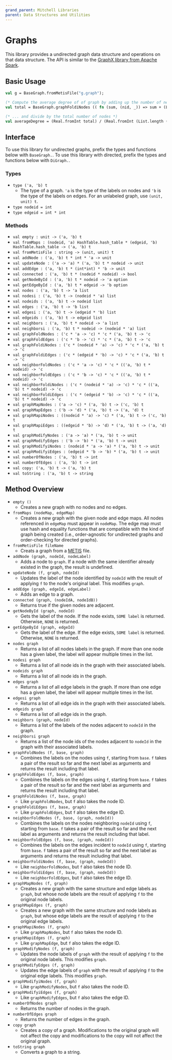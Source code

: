 ```yaml
---
grand_parent: Mitchell Libraries
parent: Data Structures and Utilities
---
```

# Graphs

This library provides a undirected graph data structure and operations on that data
structure. The API is similar to the
[GraphX library from Apache Spark](https://spark.apache.org/graphx/).

## Basic Usage

```sml
val g = BaseGraph.fromMetisFile("g.graph");

(* Compute the average degree of of graph by adding up the number of neighbors each node has... *)
val total = BaseGraph.graphFoldiNodes (( fn (sum, (nid, _)) => sum + (List.length (BaseGraph.neighbors (g, nid)))), 0, g)

(* ... and divide by the total number of nodes *)
val averageDegree = (Real.fromInt total) / (Real.fromInt (List.length (BaseGraph.nodes g)));
```

## Interface

To use this library for undirected graphs, prefix the types and functions below
with `BaseGraph.`. To use this library with directed, prefix the types and
functions below with `DiGraph.`.

### Types

- `type ('a, 'b) t`
  - The type of a graph. `'a` is the type of the labels on nodes and `'b` is the
    type of the labels on edges. For an unlabeled graph, use `(unit, unit) t`.
- `type nodeid = int`
- `type edgeid = int * int`

### Methods

- `val empty : unit -> ('a, 'b) t`
- `val fromMaps : (nodeid, 'a) HashTable.hash_table * (edgeid, 'b) HashTable.hash_table -> ('a, 'b) t`
- `val fromMetisFile : string -> (unit, unit) t`
- `val addNode : ('a, 'b) t * int * 'a -> unit`
- `val updateNode : ('a -> 'a) * ('a, 'b) t * nodeid -> unit`
- `val addEdge : ('a, 'b) t * (int*int) * 'b -> unit`
- `val connected : ('a, 'b) t * (nodeid * nodeid) -> bool`
- `val getNodeById : ('a, 'b) t * nodeid -> 'a option`
- `val getEdgeById : ('a, 'b) t * edgeid -> 'b option`
- `val nodes : ('a, 'b) t -> 'a list`
- `val nodesi : ('a, 'b) t -> (nodeid * 'a) list`
- `val nodeids : ('a, 'b) t -> nodeid list`
- `val edges : ('a, 'b) t -> 'b list`
- `val edgesi : ('a, 'b) t -> (edgeid * 'b) list`
- `val edgeids : ('a, 'b) t -> edgeid list`
- `val neighbors : ('a, 'b) t * nodeid -> 'a list`
- `val neighborsi : ('a, 'b) t * nodeid -> (nodeid * 'a) list`
- `val graphFoldNodes : ('c * 'a -> 'c) * 'c * ('a, 'b) t -> 'c`
- `val graphFoldEdges : ('c * 'b -> 'c) * 'c * ('a, 'b) t -> 'c`
- `val graphFoldiNodes : ('c * (nodeid * 'a) -> 'c) * 'c * ('a, 'b) t -> 'c`
- `val graphFoldiEdges : ('c * (edgeid * 'b) -> 'c) * 'c * ('a, 'b) t -> 'c`
- `val neighborFoldNodes : ('c * 'a -> 'c) * 'c * (('a, 'b) t * nodeid) -> 'c`
- `val neighborFoldEdges : ('c * 'b -> 'c) * 'c * (('a, 'b) t * nodeid) -> 'c`
- `val neighborFoldiNodes : ('c * (nodeid * 'a) -> 'c) * 'c * (('a, 'b) t * nodeid) -> 'c`
- `val neighborFoldiEdges : ('c * (edgeid * 'b) -> 'c) * 'c * (('a, 'b) t * nodeid) -> 'c`
- `val graphMapNodes : ('a -> 'c) * ('a, 'b) t -> ('c, 'b) t`
- `val graphMapEdges : ('b -> 'd) * ('a, 'b) t -> ('a, 'd) t`
- `val graphMapiNodes : ((nodeid * 'a) -> 'c) * ('a, 'b) t -> ('c, 'b) t`
- `val graphMapiEdges : ((edgeid * 'b) -> 'd) * ('a, 'b) t -> ('a, 'd) t`
- `val graphModifyNodes : ('a -> 'a) * ('a, 'b) t -> unit`
- `val graphModifyEdges : ('b -> 'b) * ('a, 'b) t -> unit`
- `val graphModifyiNodes : (nodeid * 'a -> 'a) * ('a, 'b) t -> unit`
- `val graphModifyiEdges : (edgeid * 'b -> 'b) * ('a, 'b) t -> unit`
- `val numberOfNodes : ('a, 'b) t -> int`
- `val numberOfEdges : ('a, 'b) t -> int`
- `val copy: ('a, 'b) t -> ('a, 'b) t`
- `val toString : ('a, 'b) t -> string`

## Method Overview

- `empty ()`
  - Creates a new graph with no nodes and no edges.
- `fromMaps (nodeMap, edgeMap)`
  - Creates a new graph with the given node and edge maps. All nodes referenced
    in `edgeMap` must appear in `nodeMap`. The edge map must use hash and
    equality functions that are compatible with the kind of graph being created
    (i.e., order-agnostic for undirected graphs and order-checking for directed
    graphs).
- `fromMetisFile fileName `
  - Creats a graph from a
    [METIS](https://people.sc.fsu.edu/~jburkardt/data/metis_graph/metis_graph.html)
    file.
- `addNode (graph, nodeId, nodeLabel)`
  - Adds a node to `graph`. If a node with the same identifier already existed
    in the graph, the result is undefined.
- `updateNode (f, graph, nodeId)`
  - Updates the label of the node identified by `nodeId` with the result of
    applying `f` to the node's original label. This modifies `graph`.
- `addEdge (graph, edgeId, edgeLabel)`
  - Adds an edge to a graph.
- `connected (graph, (nodeIdA, nodeIdB))`
  - Returns true if the given nodes are adjacent.
- `getNodeById (graph, nodeId)`
  - Gets the label of the node. If the node exists, `SOME label` is returned.
    Otherwise, `NONE` is returned.
- `getEdgeById (graph, edgeId)`
  - Gets the label of the edge. If the edge exists, `SOME label` is returned.
    Otherwise, `NONE` is returned.
- `nodes graph`
  - Returns a list of all nodes labels in the graph. If more than one node has
    a given label, the label will appear multiple times in the list.
- `nodesi graph`
  - Returns a list of all node ids in the graph with their associated labels.
- `nodeids graph`
  - Returns a list of all node ids in the graph.
- `edges graph`
  - Returns a list of all edge labels in the graph. If more than one edge has a
    given label, the label will appear multiple times in the list.
- `edgesi graph`
  - Returns a list of all edge ids in the graph with their associated labels.
- `edgeids graph`
  - Returns a list of all edge ids in the graph.
- `neighbors (graph, nodeId)`
  - Returns a list of the labels of the nodes adjacent to `nodeId` in the graph.
- `neighborsi graph`
  - Returns a list of the node ids of the nodes adjacent to `nodeId` in the graph with their associated labels.
- `graphFoldNodes (f, base, graph)`
  - Combines the labels on the nodes using `f`, starting from `base`. `f` takes
    a pair of the result so far and the next label as arguments and returns the
    result including that label.
- `graphFoldEdges (f, base, graph)`
  - Combines the labels on the edges using `f`, starting from `base`. `f` takes
    a pair of the result so far and the next label as arguments and returns the
    result including that label.
- `graphFoldiNodes (f, base, graph)`
  - Like `graphFoldNodes`, but `f` also takes the node ID.
- `graphFoldiEdges (f, base, graph)`
  - Like `graphFoldEdges`, but `f` also takes the edge ID.
- `neighborFoldNodes (f, base, (graph, nodeId))`
  - Combines the labels on the nodes neighboring `nodeId` using `f`, starting
    from `base`. `f` takes a pair of the result so far and the next label as
    arguments and returns the result including that label.
- `neighborFoldEdges (f, base, (graph, nodeId))`
  - Combines the labels on the edges incident to `nodeId` using `f`, starting
    from `base`. `f` takes a pair of the result so far and the next label as
    arguments and returns the result including that label.
- `neighborFoldiNodes (f, base, (graph, nodeId))`
  - Like `neighborFoldNodes`, but `f` also takes the node ID.
- `neighborFoldiEdges (f, base, (graph, nodeId))`
  - Like `neighborFoldEdges`, but `f` also takes the edge ID.
- `graphMapNodes (f, graph)`
  - Creates a new graph with the same structure and edge labels as `graph`, but
    whose node labels are the result of applying `f` to the original node
    labels.
- `graphMapEdges (f, graph)`
  - Creates a new graph with the same structure and node labels as `graph`, but
    whose edge labels are the result of applying `f` to the original edge
    labels.
- `graphMapiNodes (f, graph)`
  - Like `graphMapNodes`, but `f` also takes the node ID.
- `graphMapiEdges (f, graph)`
  - Like `graphMapEdge`, but `f` also takes the edge ID.
- `graphModifyNodes (f, graph)`
  - Updates the node labels of `graph` with the result of applying `f` to the
    original node labels. This modifies `graph`.
- `graphModifyEdges (f, graph)`
  - Updates the edge labels of `graph` with the result of applying `f` to the
    original edge labels. This modifies `graph`.
- `graphModifyiNodes (f, graph)`
  - Like `graphModifyNodes`, but `f` also takes the node ID.
- `graphModifyiEdges (f, graph)`
  - Like `graphModifyEdges`, but `f` also takes the edge ID.
- `numberOfNodes graph`
  - Returns the number of nodes in the graph.
- `numberOfEdges graph`
  - Returns the number of edges in the graph.
- `copy graph`
  - Creates a copy of a graph. Modifications to the original graph will not
    affect the copy and modifications to the copy will not affect the original
    graph.
- `toString graph`
  - Converts a graph to a string.
